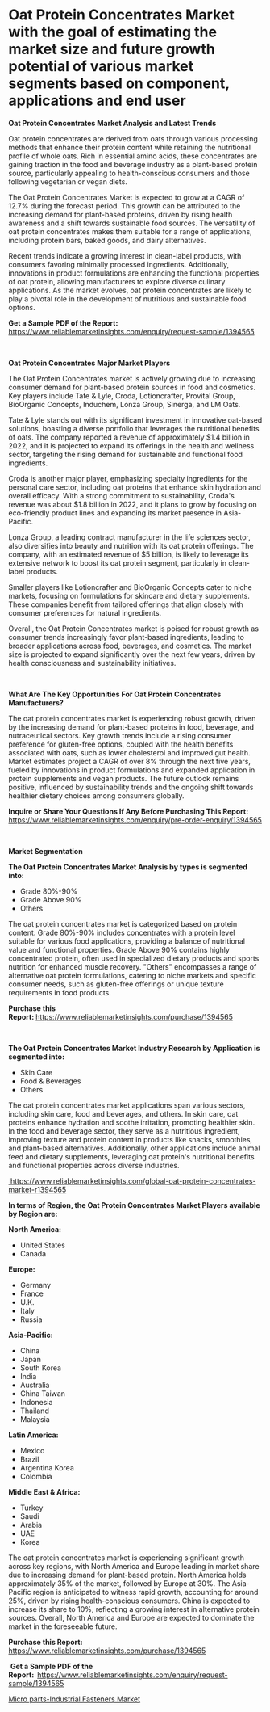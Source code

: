 <p><h1>Oat Protein Concentrates Market with the goal of estimating the market size and future growth potential of various market segments based on component, applications and end user</h1></p><p><strong>Oat Protein Concentrates Market Analysis and Latest Trends</strong></p>
<p><p>Oat protein concentrates are derived from oats through various processing methods that enhance their protein content while retaining the nutritional profile of whole oats. Rich in essential amino acids, these concentrates are gaining traction in the food and beverage industry as a plant-based protein source, particularly appealing to health-conscious consumers and those following vegetarian or vegan diets.</p><p>The Oat Protein Concentrates Market is expected to grow at a CAGR of 12.7% during the forecast period. This growth can be attributed to the increasing demand for plant-based proteins, driven by rising health awareness and a shift towards sustainable food sources. The versatility of oat protein concentrates makes them suitable for a range of applications, including protein bars, baked goods, and dairy alternatives. </p><p>Recent trends indicate a growing interest in clean-label products, with consumers favoring minimally processed ingredients. Additionally, innovations in product formulations are enhancing the functional properties of oat protein, allowing manufacturers to explore diverse culinary applications. As the market evolves, oat protein concentrates are likely to play a pivotal role in the development of nutritious and sustainable food options.</p></p>
<p><strong>Get a Sample PDF of the Report:&nbsp;</strong> <a href="https://www.reliablemarketinsights.com/enquiry/request-sample/1394565?utm_campaign=2214&utm_medium=2&utm_source=Github&utm_content=ia&utm_term=22032025&utm_id=oat-protein-concentrates">https://www.reliablemarketinsights.com/enquiry/request-sample/1394565</a></p>
<p>&nbsp;</p>
<p><strong>Oat Protein Concentrates Major Market Players</strong></p>
<p><p>The Oat Protein Concentrates market is actively growing due to increasing consumer demand for plant-based protein sources in food and cosmetics. Key players include Tate & Lyle, Croda, Lotioncrafter, Provital Group, BioOrganic Concepts, Induchem, Lonza Group, Sinerga, and LM Oats.</p><p>Tate & Lyle stands out with its significant investment in innovative oat-based solutions, boasting a diverse portfolio that leverages the nutritional benefits of oats. The company reported a revenue of approximately $1.4 billion in 2022, and it is projected to expand its offerings in the health and wellness sector, targeting the rising demand for sustainable and functional food ingredients.</p><p>Croda is another major player, emphasizing specialty ingredients for the personal care sector, including oat proteins that enhance skin hydration and overall efficacy. With a strong commitment to sustainability, Croda's revenue was about $1.8 billion in 2022, and it plans to grow by focusing on eco-friendly product lines and expanding its market presence in Asia-Pacific.</p><p>Lonza Group, a leading contract manufacturer in the life sciences sector, also diversifies into beauty and nutrition with its oat protein offerings. The company, with an estimated revenue of $5 billion, is likely to leverage its extensive network to boost its oat protein segment, particularly in clean-label products.</p><p>Smaller players like Lotioncrafter and BioOrganic Concepts cater to niche markets, focusing on formulations for skincare and dietary supplements. These companies benefit from tailored offerings that align closely with consumer preferences for natural ingredients.</p><p>Overall, the Oat Protein Concentrates market is poised for robust growth as consumer trends increasingly favor plant-based ingredients, leading to broader applications across food, beverages, and cosmetics. The market size is projected to expand significantly over the next few years, driven by health consciousness and sustainability initiatives.</p></p>
<p>&nbsp;</p>
<p><strong>What Are The Key Opportunities For Oat Protein Concentrates Manufacturers?</strong></p>
<p><p>The oat protein concentrates market is experiencing robust growth, driven by the increasing demand for plant-based proteins in food, beverage, and nutraceutical sectors. Key growth trends include a rising consumer preference for gluten-free options, coupled with the health benefits associated with oats, such as lower cholesterol and improved gut health. Market estimates project a CAGR of over 8% through the next five years, fueled by innovations in product formulations and expanded application in protein supplements and vegan products. The future outlook remains positive, influenced by sustainability trends and the ongoing shift towards healthier dietary choices among consumers globally.</p></p>
<p><strong>Inquire or Share Your Questions If Any Before Purchasing This Report:</strong> <a href="https://www.reliablemarketinsights.com/enquiry/pre-order-enquiry/1394565?utm_campaign=2214&utm_medium=2&utm_source=Github&utm_content=ia&utm_term=22032025&utm_id=oat-protein-concentrates">https://www.reliablemarketinsights.com/enquiry/pre-order-enquiry/1394565</a></p>
<p>&nbsp;</p>
<p><strong>Market Segmentation</strong></p>
<p><strong>The Oat Protein Concentrates Market Analysis by types is segmented into:</strong></p>
<p><ul><li>Grade 80%-90%</li><li>Grade Above 90%</li><li>Others</li></ul></p>
<p><p>The oat protein concentrates market is categorized based on protein content. Grade 80%-90% includes concentrates with a protein level suitable for various food applications, providing a balance of nutritional value and functional properties. Grade Above 90% contains highly concentrated protein, often used in specialized dietary products and sports nutrition for enhanced muscle recovery. "Others" encompasses a range of alternative oat protein formulations, catering to niche markets and specific consumer needs, such as gluten-free offerings or unique texture requirements in food products.</p></p>
<p><strong>Purchase this Report:&nbsp;</strong><a href="https://www.reliablemarketinsights.com/purchase/1394565?utm_campaign=2214&utm_medium=2&utm_source=Github&utm_content=ia&utm_term=22032025&utm_id=oat-protein-concentrates">https://www.reliablemarketinsights.com/purchase/1394565</a></p>
<p>&nbsp;</p>
<p><strong>The Oat Protein Concentrates Market Industry Research by Application is segmented into:</strong></p>
<p><ul><li>Skin Care</li><li>Food & Beverages</li><li>Others</li></ul></p>
<p><p>The oat protein concentrates market applications span various sectors, including skin care, food and beverages, and others. In skin care, oat proteins enhance hydration and soothe irritation, promoting healthier skin. In the food and beverage sector, they serve as a nutritious ingredient, improving texture and protein content in products like snacks, smoothies, and plant-based alternatives. Additionally, other applications include animal feed and dietary supplements, leveraging oat protein's nutritional benefits and functional properties across diverse industries.</p></p>
<p><a href="https://www.reliablemarketinsights.com/global-oat-protein-concentrates-market-r1394565?utm_campaign=2214&utm_medium=2&utm_source=Github&utm_content=ia&utm_term=22032025&utm_id=oat-protein-concentrates">&nbsp;https://www.reliablemarketinsights.com/global-oat-protein-concentrates-market-r1394565</a></p>
<p><strong>In terms of Region, the Oat Protein Concentrates Market Players available by Region are:</strong></p>
<p>
    <p> <strong> North America: </strong>
        <ul>
            <li>United States</li>
            <li>Canada</li>
        </ul>
        </p> 
    <p> <strong> Europe: </strong>
        <ul>
            <li>Germany</li>
            <li>France</li>
            <li>U.K.</li>
            <li>Italy</li>
            <li>Russia</li>
        </ul>
        </p> 
    <p> <strong> Asia-Pacific: </strong>
        <ul>
            <li>China</li>
            <li>Japan</li>
            <li>South Korea</li>
            <li>India</li>
            <li>Australia</li>
            <li>China Taiwan</li>
            <li>Indonesia</li>
            <li>Thailand</li>
            <li>Malaysia</li>
        </ul>
        </p> 
    <p> <strong> Latin America: </strong>
        <ul>
            <li>Mexico</li>
            <li>Brazil</li>
            <li>Argentina Korea</li>
            <li>Colombia</li>
        </ul>
        </p> 
    <p> <strong> Middle East & Africa: </strong>
        <ul>
            <li>Turkey</li>
            <li>Saudi</li>
            <li>Arabia</li>
            <li>UAE</li>
            <li>Korea</li>
        </ul>
    </p>
    </p>
<p><p>The oat protein concentrates market is experiencing significant growth across key regions, with North America and Europe leading in market share due to increasing demand for plant-based protein. North America holds approximately 35% of the market, followed by Europe at 30%. The Asia-Pacific region is anticipated to witness rapid growth, accounting for around 25%, driven by rising health-conscious consumers. China is expected to increase its share to 10%, reflecting a growing interest in alternative protein sources. Overall, North America and Europe are expected to dominate the market in the foreseeable future.</p></p>
<p><strong>Purchase this Report: </strong><a href="https://www.reliablemarketinsights.com/purchase/1394565?utm_campaign=2214&utm_medium=2&utm_source=Github&utm_content=ia&utm_term=22032025&utm_id=oat-protein-concentrates">https://www.reliablemarketinsights.com/purchase/1394565</a></p>
<p>&nbsp;<strong>Get a Sample PDF of the Report:&nbsp;&nbsp;</strong><a href="https://www.reliablemarketinsights.com/enquiry/request-sample/1394565?utm_campaign=2214&utm_medium=2&utm_source=Github&utm_content=ia&utm_term=22032025&utm_id=oat-protein-concentrates">https://www.reliablemarketinsights.com/enquiry/request-sample/1394565</a></p>
<p><strong></strong></p>
<p><p><a href="https://github.com/mcfred89/Market-Research-Report-List-1/blob/main/micro-parts-industrial-fasteners-market.md?utm_campaign=2214&utm_medium=2&utm_source=Github&utm_content=ia&utm_term=22032025&utm_id=oat-protein-concentrates">Micro parts-Industrial Fasteners Market</a></p></p>